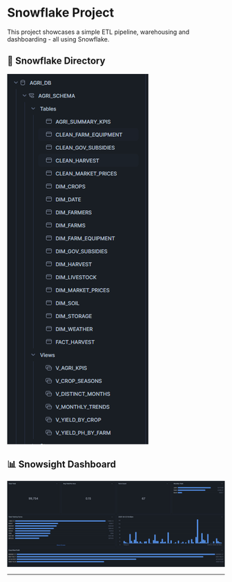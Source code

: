 # Snowflake Project

This project showcases a simple ETL pipeline, warehousing and dashboarding - all using Snowflake.

## 📁 Snowflake Directory

![Snowflake Directory](./Snowflake%20Directory.png)

## 📊 Snowsight Dashboard

![Snowsight Dashboard](./Snowsight%20Dashboard.png)

---
